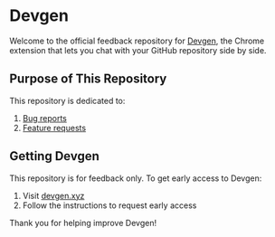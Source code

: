 # Devgen

Welcome to the official feedback repository for [Devgen](https://devgen.xyz), the Chrome extension that lets you chat with your GitHub repository side by side.

## Purpose of This Repository

This repository is dedicated to:

1. [Bug reports](https://github.com/imotai/devgen_feedback/issues/new?assignees=imotai&labels=bug&projects=&template=bug_report.md&title=)
2. [Feature requests](https://github.com/imotai/devgen_feedback/issues/new?assignees=imotai&labels=enhancement&projects=&template=feature_request.md&title=feat%3A+)

## Getting Devgen

This repository is for feedback only. To get early access to Devgen:

1. Visit [devgen.xyz](https://devgen.xyz)
2. Follow the instructions to request early access

Thank you for helping improve Devgen!
